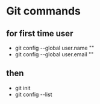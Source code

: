 # Git commands
  ## for first time user
  * git config --global user.name ""
  * git config --global user.email ""

  ## then
  * git init
  * git config --list